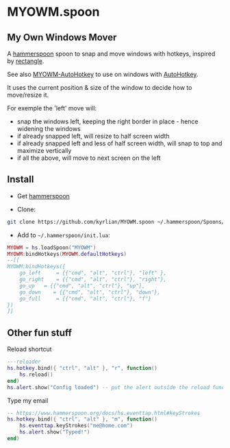 # MYOWM.spoon 

## My Own Windows Mover

A [hammerspoon](https://www.hammerspoon.org/) spoon to snap and move windows with hotkeys, inspired by [rectangle](https://rectangleapp.com/). 

See also [MYOWM-AutoHotkey](https://github.com/kyrlian/MYOWM-AutoHotkey) to use on windows with [AutoHotkey](https://www.autohotkey.com/).

It uses the current position & size of the window to decide how to move/resize it.

For exemple the 'left' move will:
- snap the windows left, keeping the right border in place - hence widening the windows
- if already snapped left, will resize to half screen width
- if already snapped left and less of half screen width, will snap to top and maximize vertically
- if all the above, will move to next screen on the left

## Install

- Get [hammerspoon](https://www.hammerspoon.org/)

- Clone:

```sh
git clone https://github.com/kyrlian/MYOWM.spoon ~/.hammerspoon/Spoons/MYOWM.spoon
```

- Add to `~/.hammerspoon/init.lua`:

```lua
MYOWM = hs.loadSpoon("MYOWM")
MYOWM:bindHotkeys(MYOWM.defaultHotkeys)
--[[
MYOWM:bindHotkeys({
    go_left     = {{"cmd", "alt", "ctrl"}, "left" },
    go_right    = {{"cmd", "alt", "ctrl"}, "right"},
    go_up   = {{"cmd", "alt", "ctrl"}, "up"},
    go_down    = {{"cmd", "alt", "ctrl"}, "down"}, 
    go_full     = {{"cmd", "alt", "ctrl"}, "f"}
})
]]
```

## Other fun stuff

Reload shortcut

```lua
---reloader
hs.hotkey.bind({ "ctrl", "alt" }, "r", function()
    hs.reload()
end)
hs.alert.show("Config loaded") -- put the alert outside the reload function
```

Type my email

```lua
-- https://www.hammerspoon.org/docs/hs.eventtap.html#keyStrokes
hs.hotkey.bind({ "ctrl", "alt" }, "m", function()
    hs.eventtap.keyStrokes("me@home.com")
    hs.alert.show("Typed!")
end)
```
